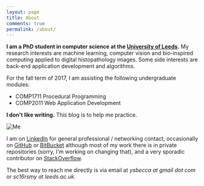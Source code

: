 ```yaml
---
layout: page
title: About
comments: true
permalink: /about/
---
```


**I am a PhD student in computer science at the [University of Leeds](https://engineering.leeds.ac.uk/computing).** My research interests are machine learning, computer vision and bio-inspired computing applied to digital histopathology images. Some side interests are back-end application development and algorithms.

For the fall term of 2017, I am assisting the following undergraduate modules:

+ COMP1711 Procedural Programming
+ COMP2011 Web Application Development

**I don't like writing.** This blog is to help me practice.

![Me]({{site.baseurl}}/assets/static-images/me-small.png "Me")

I am on [LinkedIn](https://www.linkedin.com/in/ysbecca/) for general professional / networking contact, occasionally on [GitHub](https://github.com/ysbecca) or [BitBucket](https://bitbucket.org/ysbecca) although most of my work there is in private repositories (sorry, I'm working on changing that), and a very sporadic contributor on [StackOverflow](http://stackoverflow.com/users/1677813/ysbecca).

The best way to reach me directly is via email at *ysbecca at gmail dot com* or *sc16rsmy at leeds.ac.uk*.